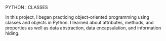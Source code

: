 PYTHON : CLASSES 

In this project, I began practicing object-oriented programming using classes and objects in Python. I learned about attributes, methods, and properties as well as data abstraction, data encapsulation, and information hiding.
